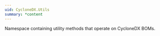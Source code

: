 ```yaml
---
uid: CycloneDX.Utils
summary: *content
---
```

Namespace containing utility methods that operate on CycloneDX BOMs.
